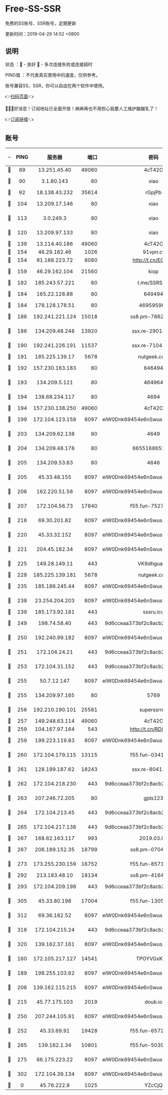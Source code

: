 # Free-SS-SSR

免费的SS账号、SSR账号，定期更新

更新时间：2019-04-29 14:52 +0800

## 说明

状态     ：🙂 - 良好 🙁 - 多次连接失败或连接超时

PING值   ：不代表真实使用中的速度，仅供参考。

账号兼容SS、SSR，你可以自由在两个软件中使用。

👉[扫码页面](https://liesauer.github.io/Free-SS-SSR/)👈

🎉🎉🎉好消息！订阅地址已全面开放！麻麻再也不用担心我要人工维护酸酸乳了！

👉[订阅链接](https://www.liesauer.net/yogurt/subscribe?ACCESS_TOKEN=DAYxR3mMaZAsaqUb)👈

## 账号

|-|PING|服务器|端口|密码|加密方式|区域|
|:----:|:----:|:-----:|-----:|:----:|:----:|:----:|
|🙂|89|13.251.45.40|49060|4cT42C|chacha20|SG|
|🙂|90|3.1.80.143|80|xiao|aes-128-ctr|SG|
|🙂|92|18.138.43.232|35614|rGpjPb|rc4-md5|SG|
|🙂|104|13.209.17.146|80|xiao|aes-128-ctr|KR|
|🙂|113|3.0.249.3|80|xiao|aes-128-ctr|SG|
|🙂|120|13.209.97.133|80|xiao|aes-128-ctr|KR|
|🙂|139|13.114.40.186|49060|4cT42C|chacha20|JP|
|🙂|154|46.29.162.46|1026|91vpn.cf|rc4-md5|RU|
|🙂|154|91.188.223.72|8080|http://t.cn/EGJIyrl|rc4-md5|RU|
|🙂|159|46.29.162.104|21560|kiop|aes-128-ctr|RU|
|🙂|182|185.243.57.221|80|t.me/SSRSUB|rc4-md5|US|
|🙂|184|165.22.128.88|80|649494|aes-256-cfb|US|
|🙂|184|178.128.178.51|80|469595985|chacha20|US|
|🙂|186|192.241.221.124|15018|ss8.pm-78627570|aes-256-cfb|US|
|🙂|186|134.209.48.248|13920|ssx.re-29014599|aes-256-cfb|US|
|🙂|190|192.241.226.191|11537|ssx.re-71041987|aes-256-cfb|US|
|🙂|191|185.225.139.17|5678|nutgeek.com|rc4-md5|US|
|🙂|192|157.230.163.183|80|646494|aes-256-cfb|US|
|🙂|193|134.209.5.121|80|464964|aes-256-cfb|US|
|🙂|194|138.68.234.117|80|4694|aes-256-cfb|US|
|🙂|194|157.230.138.250|49060|4cT42C|chacha20|US|
|🙂|199|172.104.123.158|8097|eIW0Dnk69454e6nSwuspv9DmS201tQ0D|aes-256-cfb|JP|
|🙂|203|134.209.62.138|80|4649|aes-256-cfb|US|
|🙂|204|134.209.48.178|80|6655168651651|aes-256-cfb|US|
|🙂|205|134.209.53.63|80|4646|aes-256-cfb|US|
|🙂|205|45.33.48.155|8097|eIW0Dnk69454e6nSwuspv9DmS201tQ0D|aes-256-cfb|US|
|🙂|206|162.220.51.58|8097|eIW0Dnk69454e6nSwuspv9DmS201tQ0D|aes-256-cfb|US|
|🙂|207|172.104.56.73|17840|f55.fun-75279509|aes-256-cfb|SG|
|🙂|216|69.30.201.82|8097|eIW0Dnk69454e6nSwuspv9DmS201tQ0D|aes-256-cfb|US|
|🙂|220|45.33.32.152|8097|eIW0Dnk69454e6nSwuspv9DmS201tQ0D|aes-256-cfb|US|
|🙂|221|204.45.182.34|8097|eIW0Dnk69454e6nSwuspv9DmS201tQ0D|aes-256-cfb|US|
|🙂|225|149.28.149.11|443|VK9dhgualsL|aes-256-cfb|SG|
|🙂|228|185.225.139.181|5678|nutgeek.com|rc4-md5|US|
|🙂|235|185.186.245.44|8097|eIW0Dnk69454e6nSwuspv9DmS201tQ0D|aes-256-cfb|NL|
|🙂|238|23.254.204.203|8097|eIW0Dnk69454e6nSwuspv9DmS201tQ0D|aes-256-cfb|US|
|🙂|239|185.173.92.181|443|sssru.icu|rc4-md5|RU|
|🙂|249|198.74.58.40|443|9d6cceaa373bf2c8acb22e60b6a58be6|aes-256-cfb|US|
|🙂|250|192.240.99.182|8097|eIW0Dnk69454e6nSwuspv9DmS201tQ0D|aes-256-cfb|US|
|🙂|251|172.104.24.21|443|9d6cceaa373bf2c8acb22e60b6a58be6|aes-256-cfb|US|
|🙂|253|172.104.31.152|443|9d6cceaa373bf2c8acb22e60b6a58be6|aes-256-cfb|US|
|🙂|255|50.7.12.147|8097|eIW0Dnk69454e6nSwuspv9DmS201tQ0D|aes-256-cfb|US|
|🙂|255|134.209.97.165|80|5769|aes-256-cfb|SG|
|🙂|256|192.210.190.101|25581|superssrnet|aes-256-cfb|US|
|🙂|257|149.248.63.114|49060|4cT42C|chacha20|CA|
|🙂|259|104.167.97.164|543|http://t.cn/RD0D7sx|rc4-md5|CA|
|🙂|259|199.223.119.83|8097|eIW0Dnk69454e6nSwuspv9DmS201tQ0D|aes-256-cfb|US|
|🙂|260|172.104.179.115|13115|f55.fun-03417536|aes-256-cfb|SG|
|🙂|261|128.199.187.62|18243|ssx.re-80413922|aes-256-cfb|SG|
|🙂|262|172.104.218.230|443|9d6cceaa373bf2c8acb22e60b6a58be6|aes-256-cfb|US|
|🙂|263|207.246.72.205|80|gjds123|aes-256-cfb|US|
|🙂|264|172.104.213.45|443|9d6cceaa373bf2c8acb22e60b6a58be6|aes-256-cfb|US|
|🙂|265|172.104.217.138|443|9d6cceaa373bf2c8acb22e60b6a58be6|aes-256-cfb|US|
|🙂|267|168.62.163.117|993|2019.03.07|rc4-md5|US|
|🙂|267|206.189.152.35|18799|ss8.pm-07046338|aes-256-cfb|SG|
|🙂|273|173.255.230.159|16752|f55.fun-85712456|aes-256-cfb|US|
|🙂|292|213.183.48.10|18134|ss8.pm-41643854|rc4-md5|RU|
|🙂|293|172.104.209.198|443|9d6cceaa373bf2c8acb22e60b6a58be6|aes-256-cfb|US|
|🙂|305|45.33.80.198|17004|f55.fun-13055588|aes-256-cfb|US|
|🙂|312|69.36.182.52|8097|eIW0Dnk69454e6nSwuspv9DmS201tQ0D|aes-256-cfb|US|
|🙂|316|172.104.215.24|443|9d6cceaa373bf2c8acb22e60b6a58be6|aes-256-cfb|US|
|🙂|320|139.162.37.161|8097|eIW0Dnk69454e6nSwuspv9DmS201tQ0D|aes-256-cfb|SG|
|🙂|160|172.105.217.127|14541|TPOYVGxKglpi|aes-256-cfb|JP|
|🙂|189|198.255.103.62|8097|eIW0Dnk69454e6nSwuspv9DmS201tQ0D|aes-256-cfb|US|
|🙂|206|139.162.115.215|8097|eIW0Dnk69454e6nSwuspv9DmS201tQ0D|aes-256-cfb|JP|
|🙂|215|45.77.175.103|2019|doub.io|aes-128-ctr|SG|
|🙂|250|207.244.105.91|8097|eIW0Dnk69454e6nSwuspv9DmS201tQ0D|aes-256-cfb|US|
|🙂|252|45.33.69.91|19428|f55.fun-65720046|aes-256-cfb|US|
|🙂|265|139.162.1.34|10801|f55.fun-50393823|aes-256-cfb|SG|
|🙂|275|66.175.223.22|8097|eIW0Dnk69454e6nSwuspv9DmS201tQ0D|aes-256-cfb|US|
|🙂|302|172.104.39.134|8097|eIW0Dnk69454e6nSwuspv9DmS201tQ0D|aes-256-cfb|SG|
|🙁|0|45.76.222.9|1025|YZcCjQ|rc4-md5|JP|
